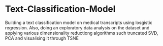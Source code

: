 # Text-Classification-Model

Building a text classification model on medical transcripts using losgistic regression.
Also, doing an exploratory data analysis on the dataset and applying various dimensionality reductiong algorithms such truncated SVD, PCA and visualising it through TSNE 
